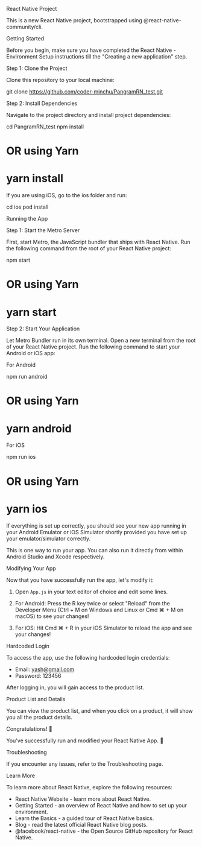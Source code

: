 React Native Project

This is a new React Native project, bootstrapped using @react-native-community/cli.

Getting Started

Before you begin, make sure you have completed the React Native - Environment Setup instructions till the "Creating a new application" step.

Step 1: Clone the Project

Clone this repository to your local machine:

git clone https://github.com/coder-minchu/PangramRN_test.git

Step 2: Install Dependencies

Navigate to the project directory and install project dependencies:

cd PangramRN_test
npm install
# OR using Yarn
# yarn install

If you are using iOS, go to the ios folder and run:

cd ios
pod install

Running the App

Step 1: Start the Metro Server

First, start Metro, the JavaScript bundler that ships with React Native. Run the following command from the root of your React Native project:

npm start
# OR using Yarn
# yarn start

Step 2: Start Your Application

Let Metro Bundler run in its own terminal. Open a new terminal from the root of your React Native project. Run the following command to start your Android or iOS app:

For Android

npm run android
# OR using Yarn
# yarn android

For iOS

npm run ios
# OR using Yarn
# yarn ios

If everything is set up correctly, you should see your new app running in your Android Emulator or iOS Simulator shortly provided you have set up your emulator/simulator correctly.

This is one way to run your app. You can also run it directly from within Android Studio and Xcode respectively.

Modifying Your App

Now that you have successfully run the app, let's modify it:

1. Open `App.js` in your text editor of choice and edit some lines.

2. For Android: Press the R key twice or select "Reload" from the Developer Menu (Ctrl + M on Windows and Linux or Cmd ⌘ + M on macOS) to see your changes!

3. For iOS: Hit Cmd ⌘ + R in your iOS Simulator to reload the app and see your changes!

Hardcoded Login

To access the app, use the following hardcoded login credentials:

- Email: yash@gmail.com
- Password: 123456

After logging in, you will gain access to the product list.

Product List and Details

You can view the product list, and when you click on a product, it will show you all the product details.

Congratulations! :tada:

You've successfully run and modified your React Native App. :partying_face:

Troubleshooting

If you encounter any issues, refer to the Troubleshooting page.

Learn More

To learn more about React Native, explore the following resources:

- React Native Website - learn more about React Native.
- Getting Started - an overview of React Native and how to set up your environment.
- Learn the Basics - a guided tour of React Native basics.
- Blog - read the latest official React Native blog posts.
- @facebook/react-native - the Open Source GitHub repository for React Native.
